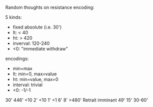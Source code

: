 Random thoughts on resistance encoding:

5 kinds:

 - fixed absolute (i.e. 30')
 - lt: < 40
 - ht: > 420
 - inverval: 120-240
 - <0: "immediate withdraw"

encodings:

 - min=max
 - lt: min=0, max=value
 - ht: min=value, max=0
 - interval: trivial
 - <0: -1/-1

30'	446'
<10	2'
<10	1'
<1	6'
8'	>480'
Retrait imminant	49'
15'	30-60'
